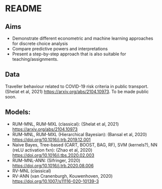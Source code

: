 # README #

## Aims
- Demonstrate different econometric and machine learning approaches for discrete choice analysis
- Compare predictive powers and interpretations
- Present a step-by-step approach that is also suitable for teaching/assignments.

## Data
Traveller behaviour related to COVID-19 risk criteria in public transport. (Shelat et al, 2021) https://arxiv.org/abs/2104.10973. To be made public soon.

## Models:
- RUM-MNL, RUM-MXL (classical): (Shelat et al, 2021) https://arxiv.org/abs/2104.10973
- RUM-MNL, RUM-MXL (Hierarchical Bayesian): (Bansal et al, 2020) https://doi.org/10.1016/j.trb.2019.12.001
- Naive Bayes, Tree-based (CART, BOOST, BAG, RF), SVM (kernels?), NN (reLU activation fxn): (Zhao et al, 2020) https://doi.org/10.1016/j.tbs.2020.02.003
- RUM-MNL-ANN: (Sifringer, 2020) https://doi.org/10.1016/j.trb.2020.08.006
- RV-MNL (classical)
- RV-ANN (van Cranenburgh, Kouwenhoven, 2020) https://doi.org/10.1007/s11116-020-10139-3



